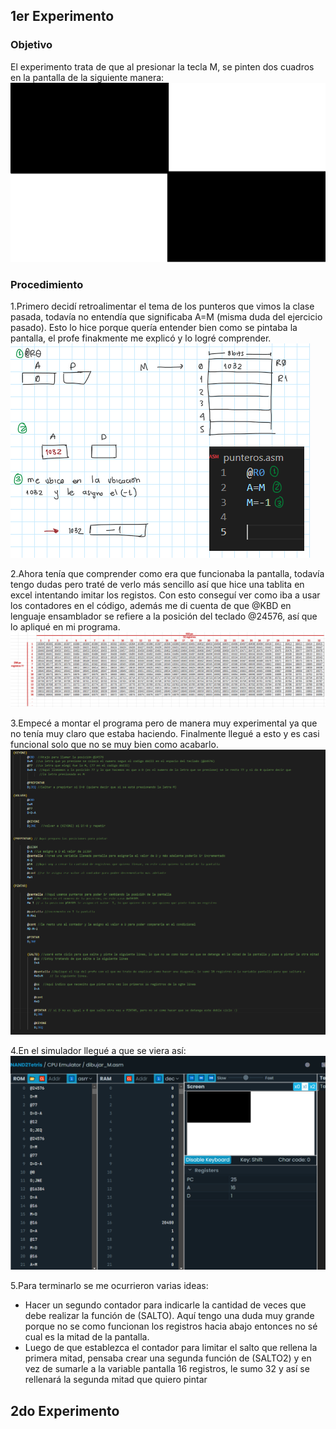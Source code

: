 ## 1er Experimento 
### Objetivo
El experimento trata de que al presionar la tecla M, se pinten dos cuadros en la pantalla de la siguiente manera:
![alt text](image-2.png)
### Procedimiento 
1.Primero decidí retroalimentar el tema de los punteros que vimos la clase pasada, todavía no entendía que significaba A=M (misma duda del ejercicio pasado). Esto lo hice porque quería entender bien como se pintaba la pantalla, el profe finakmente me explicó y lo logré comprender. 
![alt text](image-3.png)

2.Ahora tenía que comprender como era que funcionaba la pantalla, todavía tengo dudas pero traté de verlo más sencillo así que hice una tablita en excel intentando imitar los registos. 
Con esto conseguí ver como iba a usar los contadores en el código, además me di cuenta de que @KBD en lenguaje ensamblador se refiere a la posición del teclado @24576, así que lo apliqué en mi programa.
![alt text](image-4.png)

3.Empecé a montar el programa pero de manera muy experimental ya que no tenía muy claro que estaba haciendo. Finalmente llegué a esto y es casi funcional solo que no se muy bien como acabarlo. 
![alt text](image-5.png)

4.En el simulador llegué a que se viera así:
![alt text](image-1.png)

5.Para terminarlo se me ocurrieron varias ideas:
- Hacer un segundo contador para indicarle la cantidad de veces que debe realizar la función de (SALTO). Aquí tengo una duda muy grande porque no se como funcionan los registros hacia abajo entonces no sé cual es la mitad de la pantalla. 
- Luego de que establezca el contador para limitar el salto que rellena la primera mitad, pensaba crear una segunda función de (SALTO2) y en vez de sumarle a la variable pantalla 16 registros, le sumo 32 y así se rellenará la segunda mitad que quiero pintar

## 2do Experimento 






